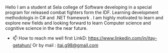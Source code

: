 Hello I am a student at Sela college of Software developing in a special program for released combat fighters form the IDF.
Learning development methodologis in C# and  .NET framework .
I am highly motivated to learn and explore new fields and looking forward to learn Computer science and cognitive science in the the near future.

- 📫 How to reach me well first LinkD: https://www.linkedin.com/in/itay-getahun/
                                  Or by mail : itai.g98@gmail.com
